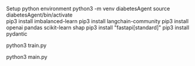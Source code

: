 Setup python environment
python3 -m venv diabetesAgent
source diabetesAgent/bin/activate   
pip3 install imbalanced-learn
pip3 install langchain-community
pip3 install openai pandas scikit-learn shap
pip3 install "fastapi[standard]"
pip3 install pydantic

python3 train.py 

python3 main.py
